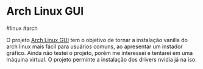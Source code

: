 # Arch Linux GUI
#linux #arch

O projeto [Arch Linux GUI](https://archlinuxgui.in/) tem o objetivo de tornar a instalação vanilla do arch linux mais fácil para usuários comuns, ao apresentar um instador gráfico. Ainda não testei o projeto, porém me interessei e tentarei em uma máquina virtual. O projeto  perminte a instalação dos drivers nvidia já na iso.
